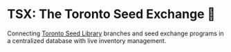 # TSX: The Toronto Seed Exchange 🌱

Connecting [Toronto Seed Library](https://torontoseedlibrary.org/) branches and seed exchange programs in a centralized database with live inventory management.